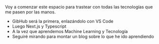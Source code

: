 <!---
mrPulete/mrPulete is a ✨ special ✨ repository because its `README.md` (this file) appears on your GitHub profile.
You can click the Preview link to take a look at your changes.
- 👋 Hi, I’m @mrPulete
- 👀 I’m interested in ...
- 🌱 I’m currently learning ...
- 💞️ I’m looking to collaborate on ...
- 📫 How to reach me ...
--->

Voy a comenzar este espacio para trastear con todas las tecnologías que me pasen por las manos.
- GibHub será la primera, enlazándolo con VS Code
- Luego Next.js y Typescript
- A la vez que aprendemos Machine Learning y Tecnología
- Seguiré mirando para montar un blog sobre lo que he ido aprendiendo
